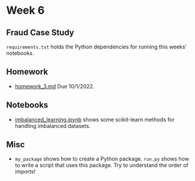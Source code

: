 # Week 6

## Fraud Case Study

`requirements.txt` holds the Python dependencies for running this weeks' notebooks.

## Homework
- [homework_3.md](homework_3.md) Due 10/1/2022.

## Notebooks

- [imbalanced_learning.ipynb](./notebooks/imbalanced_learning.ipynb) shows some scikit-learn methods for handling imbalanced datasets.

## Misc

- `my_package` shows how to create a Python package. `run.py` shows how to write a script that uses this package. Try to understand the order of imports!
